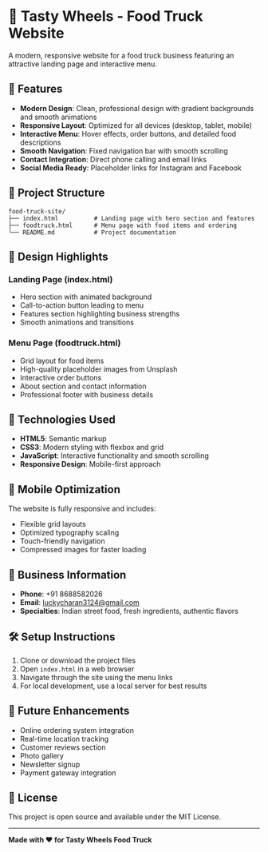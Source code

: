 # 🍴 Tasty Wheels - Food Truck Website

A modern, responsive website for a food truck business featuring an attractive landing page and interactive menu.

## 🌟 Features

- **Modern Design**: Clean, professional design with gradient backgrounds and smooth animations
- **Responsive Layout**: Optimized for all devices (desktop, tablet, mobile)
- **Interactive Menu**: Hover effects, order buttons, and detailed food descriptions
- **Smooth Navigation**: Fixed navigation bar with smooth scrolling
- **Contact Integration**: Direct phone calling and email links
- **Social Media Ready**: Placeholder links for Instagram and Facebook

## 📁 Project Structure

```
food-truck-site/
├── index.html          # Landing page with hero section and features
├── foodtruck.html      # Menu page with food items and ordering
└── README.md           # Project documentation
```

## 🎨 Design Highlights

### Landing Page (index.html)
- Hero section with animated background
- Call-to-action button leading to menu
- Features section highlighting business strengths
- Smooth animations and transitions

### Menu Page (foodtruck.html)
- Grid layout for food items
- High-quality placeholder images from Unsplash
- Interactive order buttons
- About section and contact information
- Professional footer with business details

## 🚀 Technologies Used

- **HTML5**: Semantic markup
- **CSS3**: Modern styling with flexbox and grid
- **JavaScript**: Interactive functionality and smooth scrolling
- **Responsive Design**: Mobile-first approach

## 📱 Mobile Optimization

The website is fully responsive and includes:
- Flexible grid layouts
- Optimized typography scaling
- Touch-friendly navigation
- Compressed images for faster loading

## 🎯 Business Information

- **Phone**: +91 8688582026
- **Email**: luckycharan3124@gmail.com
- **Specialties**: Indian street food, fresh ingredients, authentic flavors

## 🛠️ Setup Instructions

1. Clone or download the project files
2. Open `index.html` in a web browser
3. Navigate through the site using the menu links
4. For local development, use a local server for best results

## 🔄 Future Enhancements

- Online ordering system integration
- Real-time location tracking
- Customer reviews section
- Photo gallery
- Newsletter signup
- Payment gateway integration

## 📄 License

This project is open source and available under the MIT License.

---

**Made with ❤️ for Tasty Wheels Food Truck**
